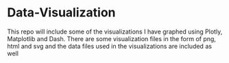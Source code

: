 # Data-Visualization
This repo will include some of the visualizations I have graphed using Plotly, Matplotlib and Dash. There are some visualization files in the form of png, html and svg and the data files used in the visualizations are included as well
